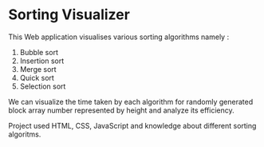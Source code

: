 # Sorting Visualizer
This Web application visualises various sorting algorithms namely :

1. Bubble sort
2. Insertion sort
3. Merge sort
4. Quick sort
5. Selection sort

We can visualize the time taken by each algorithm for randomly generated block array number represented by height and analyze its efficiency.

Project used HTML, CSS, JavaScript and knowledge about different sorting algoritms.


 

